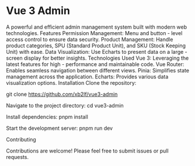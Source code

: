 # Vue 3 Admin

A powerful and efficient admin management system built with modern web technologies.
Features
Permission Management: Menu and button - level access control to ensure data security.
Product Management: Handle product categories, SPU (Standard Product Unit), and SKU (Stock Keeping Unit) with ease.
Data Visualization: Use Echarts to present data on a large - screen display for better insights.
Technologies Used
Vue 3: Leveraging the latest features for high - performance and maintainable code.
Vue Router: Enables seamless navigation between different views.
Pinia: Simplifies state management across the application.
Echarts: Provides various data visualization options.
Installation
Clone the repository:

git clone <https://github.com/xb2lf/vue3-admin>

Navigate to the project directory:
cd vue3-admin

Install dependencies:
pnpm install

Start the development server:
pnpm run dev

Contributing

Contributions are welcome! Please feel free to submit issues or pull requests.

